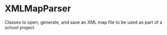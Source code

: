 XMLMapParser
============

Classes to open, generate, and save an XML map file to be used as part of a school project.
